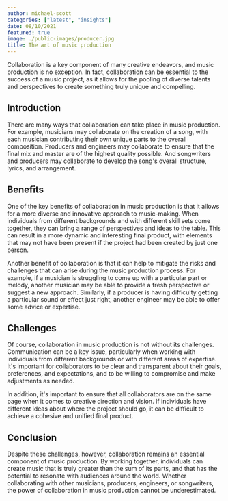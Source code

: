 ```yaml
---
author: michael-scott
categories: ["latest", "insights"]
date: 08/10/2021
featured: true
image: ./public-images/producer.jpg
title: The art of music production
---
```


Collaboration is a key component of many creative endeavors, and music production is no exception. In fact, collaboration can be essential to the success of a music project, as it allows for the pooling of diverse talents and perspectives to create something truly unique and compelling.

## Introduction

There are many ways that collaboration can take place in music production. For example, musicians may collaborate on the creation of a song, with each musician contributing their own unique parts to the overall composition. Producers and engineers may collaborate to ensure that the final mix and master are of the highest quality possible. And songwriters and producers may collaborate to develop the song's overall structure, lyrics, and arrangement.

## Benefits

One of the key benefits of collaboration in music production is that it allows for a more diverse and innovative approach to music-making. When individuals from different backgrounds and with different skill sets come together, they can bring a range of perspectives and ideas to the table. This can result in a more dynamic and interesting final product, with elements that may not have been present if the project had been created by just one person.

Another benefit of collaboration is that it can help to mitigate the risks and challenges that can arise during the music production process. For example, if a musician is struggling to come up with a particular part or melody, another musician may be able to provide a fresh perspective or suggest a new approach. Similarly, if a producer is having difficulty getting a particular sound or effect just right, another engineer may be able to offer some advice or expertise.

## Challenges

Of course, collaboration in music production is not without its challenges. Communication can be a key issue, particularly when working with individuals from different backgrounds or with different areas of expertise. It's important for collaborators to be clear and transparent about their goals, preferences, and expectations, and to be willing to compromise and make adjustments as needed.

In addition, it's important to ensure that all collaborators are on the same page when it comes to creative direction and vision. If individuals have different ideas about where the project should go, it can be difficult to achieve a cohesive and unified final product.

## Conclusion

Despite these challenges, however, collaboration remains an essential component of music production. By working together, individuals can create music that is truly greater than the sum of its parts, and that has the potential to resonate with audiences around the world. Whether collaborating with other musicians, producers, engineers, or songwriters, the power of collaboration in music production cannot be underestimated.
